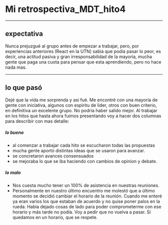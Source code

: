 # Mi retrospectiva_MDT_hito4

---
## expectativa
Nunca prejuzgué al grupo antes de empezar a trabajar, pero, por experiencias anteriores (React en la UTN) sabía que podía pasar lo peor, es decir, una actitud pasiva y gran irresponsabilidad de la mayoría, mucha gente que paga una cuota para pensar que esta aprendiendo, pero no hace nada mas.

---
## lo que pasó
Dejé que la vida me sorprenda y asi fué. Me encontré con una mayoría de gente con iniciativa, algunos con espiritu de lider, otros con buen criterio, en definitiva un excelente grupo. No podría haber salido mejor.
Al trabajar en los hitos que hasta ahora fuimos presentando voy a hacer dos columnas para describir con mas detalle:

##### lo bueno 
- al comenzar a trabajar cada hito se escucharon todas las propuestas
-  mucha gente aportó distintas ideas que se usaron para avanzar.
- se concretaron avances consensuados
- se mejoraba lo que se iba haciendo con cambios de opinion y debate.

##### lo malo
- Nos cuesta mucho tener un 100% de asistencia en nuestras reuniones.
- Personalmente en nuestro último encuentro me molestó que a último momento se decidió cambiar el horario de la reunión. Cuando me enteré ya eran varios los que estaban de acuerdo y no quise poner palos en la rueda. Había dejado cosas de lado para poder comprometerme con ese horario y más tarde no podía. Voy a pedir que no vuelva a pasar. Si quedamos en un horario, que se respete.
